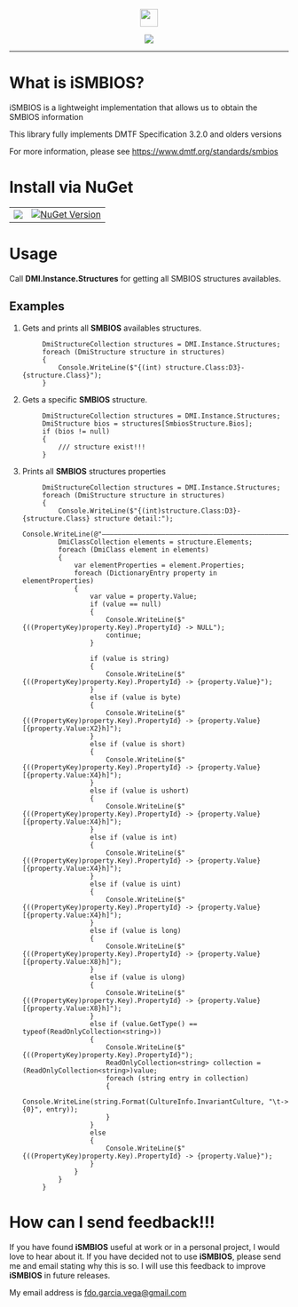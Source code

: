 ﻿<p align="center">
  <img src="https://cdn.rawgit.com/iAJTin/iSMBIOS/master/nuget/iSMBIOS.png"  
       height="32">
</p>
<p align="center">
  <a href="https://github.com/iAJTin/iSMBIOS">
    <img src="https://img.shields.io/badge/iTin-iSMBIOS-green.svg?style=flat"/>
  </a>
</p>

***

# What is iSMBIOS?
iSMBIOS is a lightweight implementation that allows us to obtain the SMBIOS information

This library fully implements DMTF Specification 3.2.0 and olders versions

For more information, please see https://www.dmtf.org/standards/smbios

# Install via NuGet

<table>
  <tr>
    <td>
      <a href="https://github.com/iAJTin/iSMBIOS/tree/master/src/iTin.Core.Hardware">
        <img src="https://img.shields.io/badge/-iSMBIOS-green.svg?style=flat"/>
      </a>
    </td>
    <td>
      <a href="https://www.nuget.org/packages/iSMBIOS/">
        <img alt="NuGet Version" 
             src="https://img.shields.io/nuget/v/iSMBIOS.svg" /> 
      </a>
    </td>  
  </tr>
</table>

# Usage

Call **DMI.Instance.Structures** for getting all SMBIOS structures availables.

## Examples

1. Gets and prints all **SMBIOS** availables structures.


            DmiStructureCollection structures = DMI.Instance.Structures;
            foreach (DmiStructure structure in structures)
            {
                Console.WriteLine($"{(int) structure.Class:D3}-{structure.Class}");
            }

2. Gets a specific **SMBIOS** structure.


            DmiStructureCollection structures = DMI.Instance.Structures;
            DmiStructure bios = structures[SmbiosStructure.Bios];
            if (bios != null)
            {
                /// structure exist!!!
            }

3. Prints all **SMBIOS** structures properties


            DmiStructureCollection structures = DMI.Instance.Structures;
            foreach (DmiStructure structure in structures)
            {
                Console.WriteLine($"{(int)structure.Class:D3}-{structure.Class} structure detail:");
                Console.WriteLine(@"—————————————————————————————————————————————————————————————");
                DmiClassCollection elements = structure.Elements;
                foreach (DmiClass element in elements)
                {
                    var elementProperties = element.Properties;
                    foreach (DictionaryEntry property in elementProperties)
                    {
                        var value = property.Value;
                        if (value == null)
                        {
                            Console.WriteLine($"{((PropertyKey)property.Key).PropertyId} -> NULL");
                            continue;
                        }

                        if (value is string)
                        {
                            Console.WriteLine($"{((PropertyKey)property.Key).PropertyId} -> {property.Value}");
                        }
                        else if (value is byte)
                        {
                            Console.WriteLine($"{((PropertyKey)property.Key).PropertyId} -> {property.Value} [{property.Value:X2}h]");
                        }
                        else if (value is short)
                        {
                            Console.WriteLine($"{((PropertyKey)property.Key).PropertyId} -> {property.Value} [{property.Value:X4}h]");
                        }
                        else if (value is ushort)
                        {
                            Console.WriteLine($"{((PropertyKey)property.Key).PropertyId} -> {property.Value} [{property.Value:X4}h]");
                        }
                        else if (value is int)
                        {
                            Console.WriteLine($"{((PropertyKey)property.Key).PropertyId} -> {property.Value} [{property.Value:X4}h]");
                        }
                        else if (value is uint)
                        {
                            Console.WriteLine($"{((PropertyKey)property.Key).PropertyId} -> {property.Value} [{property.Value:X4}h]");
                        }
                        else if (value is long)
                        {
                            Console.WriteLine($"{((PropertyKey)property.Key).PropertyId} -> {property.Value} [{property.Value:X8}h]");
                        }
                        else if (value is ulong)
                        {
                            Console.WriteLine($"{((PropertyKey)property.Key).PropertyId} -> {property.Value} [{property.Value:X8}h]");
                        }
                        else if (value.GetType() == typeof(ReadOnlyCollection<string>))
                        {
                            Console.WriteLine($"{((PropertyKey)property.Key).PropertyId}");
                            ReadOnlyCollection<string> collection = (ReadOnlyCollection<string>)value;
                            foreach (string entry in collection)
                            {
                                Console.WriteLine(string.Format(CultureInfo.InvariantCulture, "\t-> {0}", entry));
                            }
                        }
                        else
                        {
                            Console.WriteLine($"{((PropertyKey)property.Key).PropertyId} -> {property.Value}");
                        }
                    }
                }
            }

# How can I send feedback!!!

If you have found **iSMBIOS** useful at work or in a personal project, I would love to hear about it. If you have decided not to use **iSMBIOS**, please send me and email stating why this is so. I will use this feedback to improve **iSMBIOS** in future releases.

My email address is fdo.garcia.vega@gmail.com
